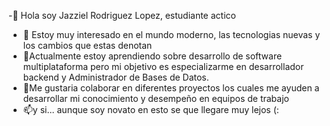 -👋 Hola soy Jazziel Rodriguez Lopez, estudiante actico
- 👀 Estoy muy interesado en el mundo moderno, las tecnologias nuevas y los cambios que estas denotan
- 🌱Actualmente estoy aprendiendo sobre desarrollo de software multiplataforma pero mi objetivo es especializarme en desarrollador backend y Administrador de Bases de Datos.
- 💞️Me gustaria colaborar en diferentes proyectos los cuales me ayuden a desarrollar mi conocimiento y desempeño en equipos de trabajo
- 📫y si... aunque soy novato en esto se que llegare muy lejos (:
  
